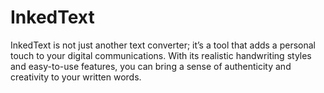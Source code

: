 # InkedText
InkedText is not just another text converter; it’s a tool that adds a personal touch to your digital communications. With its realistic handwriting styles and easy-to-use features, you can bring a sense of authenticity and creativity to your written words.
